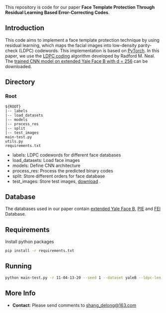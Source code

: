 This repository is code for our paper **Face Template Protection Through Residual Learning Based Error-Correcting Codes**.
## Introduction
This code aims to implement a face template protection technique by using residual learning, which maps the facial images into low-density parity-check (LDPC) codewords. This implementation is based on [PyTorch][1]. In this paper, we use the [LDPC coding][2] algorithm developed by Radford M. Neal. The [trained CNN model on extended Yale Face B with d = 256][3] can be downloaded.


## Directory
### Root
```
${ROOT}
|-- labels
|-- load_datasets
|-- models
|-- process_res
|-- split
|-- test_images
main-test.py
utils.py
requirements.txt
```
 - labels: LDPC codewords for different face databases
 - load_datasets: Load face images
 - models: Define CNN architecture
 - process_res: Process the predicted binary codes
 - split:  Store different orders for face database
 - test_images: Store test images, [download][4] .
## Database
The databases used in our paper contain [extended Yale Face B][5], [PIE][6] and [FEI][7] Database.

## Requirements
Install python packages
```bash
pip install -r requirements.txt
```
## Running
```bash
python main-test.py -r 11-04-13-20 --seed 1 --dataset yaleB --ldpc-len 256 --dataset-seed 0 -t 38 0 --epochs 50 --batch-size 256
```
## More Info

 - **Contact**: Please send comments to <shang_delong@163.com>

  [1]: https://pytorch.org/
  [2]: http://www.cs.utoronto.ca/~radford/ldpc.software.html
  [3]: https://drive.google.com/drive/folders/1Hy92DZte4i7HyC07FASn9vSwqY78_Elv?usp=sharing
  [4]: https://drive.google.com/drive/folders/12s7cnE9VSPLyEGCgFssgMGGP2VmemvRR?usp=sharing
  [5]: http://vision.ucsd.edu/content/extended-yale-face-database-b-b
  [6]: http://www.cs.cmu.edu/afs/cs/project/PIE/MultiPie/Multi-Pie/Home.html
  [7]: https://fei.edu.br/~cet/facedatabase.html
